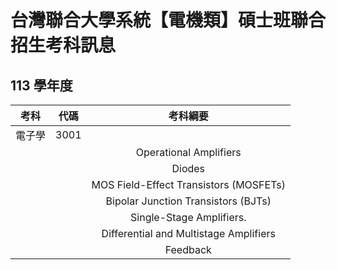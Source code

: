 # 台灣聯合大學系統【電機類】碩士班聯合招生考科訊息  
## 113 學年度  
|考科|代碼|考科綱要|
|:--:|:--:|:--:|
|電子學|3001||
|||Operational Amplifiers|
|||Diodes|
|||MOS Field-Effect Transistors (MOSFETs)|
|||Bipolar Junction Transistors (BJTs)|
|||Single-Stage Amplifiers.|
|||Differential and Multistage Amplifiers|
|||Feedback|
  
